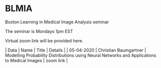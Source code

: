 # BLMIA
Boston Learning in Medical Image Analysis seminar

The seminar is Mondays 1pm EST

Virtual zoom link will be provided here. 

| Data | Name | Title | Details |
| 05-04-2020 | Christian Baumgartner | Modelling Probability Distributions using Neural Networks and Applications to Medical Images | zoom link | 
